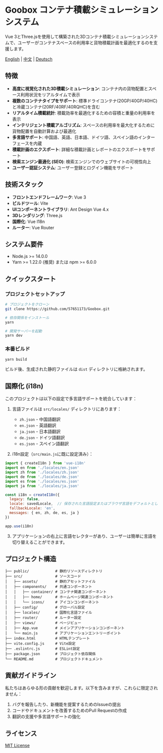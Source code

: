 # Goobox コンテナ積載シミュレーションシステム

Vue 3とThree.jsを使用して構築された3Dコンテナ積載シミュレーションシステムで、ユーザーがコンテナスペースの利用率と貨物積載計画を最適化するのを支援します。

[English](./README.md) | [中文](./README.zh-CN.md) | [Deutsch](./README.de.md)

## 特徴

- **高度に視覚化された3D積載シミュレーション**: コンテナ内の貨物配置とスペース利用状況をリアルタイムで表示
- **複数のコンテナタイプをサポート**: 標準ドライコンテナ(20GP/40GP/40HC)と冷蔵コンテナ(20RF/40RF/40RQHC)を含む
- **リアルタイム積載統計**: 積載効率を最適化するための容積と重量の利用率を表示
- **インテリジェント積載アルゴリズム**: スペースの利用率を最大化するために貨物配置を自動計算および最適化
- **多言語サポート**: 中国語、英語、日本語、ドイツ語、スペイン語のインターフェースを内蔵
- **積載計画のエクスポート**: 詳細な積載計画とレポートのエクスポートをサポート
- **検索エンジン最適化 (SEO)**: 検索エンジンでのウェブサイトの可視性向上
- **ユーザー認証システム**: ユーザー登録とログイン機能をサポート

## 技術スタック

- **フロントエンドフレームワーク**: Vue 3
- **ビルドツール**: Vite
- **UIコンポーネントライブラリ**: Ant Design Vue 4.x
- **3Dレンダリング**: Three.js
- **国際化**: Vue I18n
- **ルーター**: Vue Router

## システム要件

- Node.js >= 14.0.0
- Yarn >= 1.22.0 (推奨) または npm >= 6.0.0

## クイックスタート

### プロジェクトセットアップ

```sh
# プロジェクトをクローン
git clone https://github.com/57651173/Goobox.git

# 依存関係をインストール
yarn

# 開発サーバーを起動
yarn dev
```

### 本番ビルド

```sh
yarn build
```

ビルド後、生成された静的ファイルは `dist` ディレクトリに格納されます。

## 国際化 (i18n)

このプロジェクトは以下の設定で多言語サポートを統合しています：

1. 言語ファイルは `src/locales/` ディレクトリにあります：
   - `zh.json` - 中国語翻訳
   - `en.json` - 英語翻訳
   - `ja.json` - 日本語翻訳
   - `de.json` - ドイツ語翻訳
   - `es.json` - スペイン語翻訳

2. i18n設定（`src/main.js`に既に設定済み）：
```js
import { createI18n } from 'vue-i18n'
import en from './locales/en.json'
import zh from './locales/zh.json'
import de from './locales/de.json'
import es from './locales/es.json'
import ja from './locales/ja.json'

const i18n = createI18n({
  legacy: false,
  locale: savedLocale,  // 保存された言語設定またはブラウザ言語をデフォルトとして使用
  fallbackLocale: 'en',
  messages: { en, zh, de, es, ja }
})

app.use(i18n)
```

3. アプリケーションの右上に言語セレクターがあり、ユーザーは簡単に言語を切り替えることができます。

## プロジェクト構造

```
├── public/            # 静的リソースディレクトリ
├── src/               # ソースコード
│   ├── assets/        # 静的アセットファイル
│   ├── components/    # 共通コンポーネント
│   │   ├── container/ # コンテナ関連コンポーネント
│   │   ├── home/      # ホームページ関連コンポーネント
│   │   └── icons/     # アイコンコンポーネント
│   ├── config/        # グローバル設定
│   ├── locales/       # 国際化言語ファイル
│   ├── router/        # ルーター設定
│   ├── views/         # ページビュー
│   ├── App.vue        # メインアプリケーションコンポーネント
│   └── main.js        # アプリケーションエントリーポイント
├── index.html         # HTMLテンプレート
├── vite.config.js     # Vite設定
├── .eslintrc.js       # ESLint設定
├── package.json       # プロジェクト依存関係
└── README.md          # プロジェクトドキュメント
```

## 貢献ガイドライン

私たちはあらゆる形の貢献を歓迎します。以下を含みますが、これらに限定されません：

1. バグを報告したり、新機能を提案するためのIssueの提出
2. コードやドキュメントを改善するためのPull Requestの作成
3. 翻訳の支援や多言語サポートの強化

## ライセンス

[MIT License](LICENSE) 